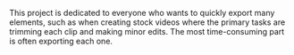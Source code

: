 This project is dedicated to everyone who wants to quickly export many elements, such as when creating stock videos where the primary tasks are trimming each clip and making minor edits. The most time-consuming part is often exporting each one.